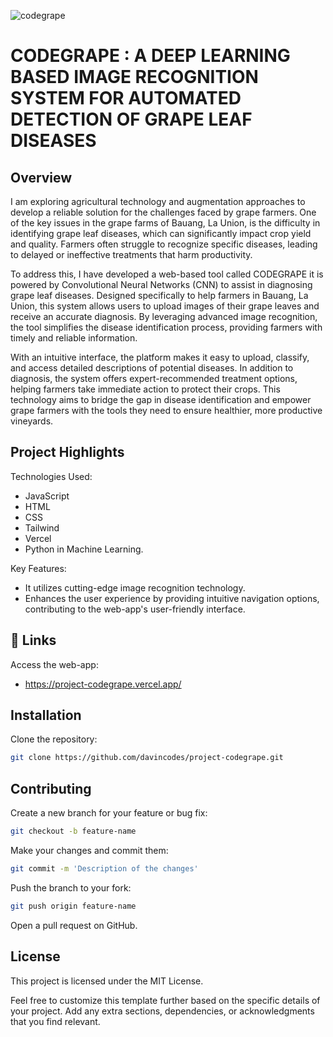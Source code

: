 
![codegrape](https://github.com/user-attachments/assets/1b3dd5c4-b94f-4ab6-9196-4127e8d41a14)



# CODEGRAPE : A DEEP LEARNING BASED IMAGE RECOGNITION SYSTEM FOR AUTOMATED DETECTION OF GRAPE LEAF DISEASES

## Overview

I am exploring agricultural technology and augmentation approaches to develop a reliable solution for the challenges faced by grape farmers. One of the key issues in the grape farms of Bauang, La Union, is the difficulty in identifying grape leaf diseases, which can significantly impact crop yield and quality. Farmers often struggle to recognize specific diseases, leading to delayed or ineffective treatments that harm productivity.

To address this, I have developed a web-based tool called CODEGRAPE it is powered by Convolutional Neural Networks (CNN) to assist in diagnosing grape leaf diseases. Designed specifically to help farmers in Bauang, La Union, this system allows users to upload images of their grape leaves and receive an accurate diagnosis. By leveraging advanced image recognition, the tool simplifies the disease identification process, providing farmers with timely and reliable information.

With an intuitive interface, the platform makes it easy to upload, classify, and access detailed descriptions of potential diseases. In addition to diagnosis, the system offers expert-recommended treatment options, helping farmers take immediate action to protect their crops. This technology aims to bridge the gap in disease identification and empower grape farmers with the tools they need to ensure healthier, more productive vineyards.

## Project Highlights


Technologies Used:
- JavaScript
- HTML
- CSS
- Tailwind
- Vercel
- Python in Machine Learning.

Key Features:

- It utilizes cutting-edge image recognition technology.
- Enhances the user experience by providing intuitive navigation options, contributing to the web-app's user-friendly interface.


## 🔗 Links
Access the web-app: 

- https://project-codegrape.vercel.app/


## Installation

Clone the repository:

```bash
git clone https://github.com/davincodes/project-codegrape.git
```


## Contributing

Create a new branch for your feature or bug fix:

```bash
git checkout -b feature-name
```

Make your changes and commit them:

```bash
git commit -m 'Description of the changes'
```

Push the branch to your fork:

```bash
git push origin feature-name
```

Open a pull request on GitHub.

## License

This project is licensed under the MIT License.

Feel free to customize this template further based on the specific details of your project. Add any extra sections, dependencies, or acknowledgments that you find relevant.


